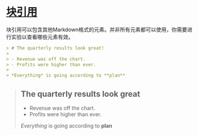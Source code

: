 # [块引用](https://daringfireball.net/projects/markdown/syntax#blockquote)

块引用可以包含其他Markdown格式的元素。并非所有元素都可以使用，你需要进行实验以查看哪些元素有效。

```markdown
> # The quarterly results look great!
>
> - Revenue was off the chart.
> - Profits were higher than ever.
>
> *Everything* is going according to **plan**
```

> ## The quarterly results look great
>
> - Revenue was off the chart.
> - Profits were higher than ever.
>
> *Everything* is going according to **plan**

